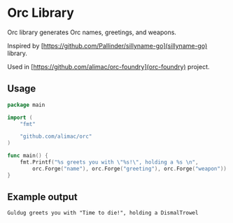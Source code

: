 # Orc Library

Orc library generates Orc names, greetings, and weapons.

Inspired by [https://github.com/Pallinder/sillyname-go](sillyname-go) library.

Used in [https://github.com/alimac/orc-foundry](orc-foundry) project.

## Usage

``` go
package main

import (
	"fmt"

	"github.com/alimac/orc"
)

func main() {
	fmt.Printf("%s greets you with \"%s!\", holding a %s \n",
		orc.Forge("name"), orc.Forge("greeting"), orc.Forge("weapon"))
}
```

## Example output

```
Guldug greets you with "Time to die!", holding a DismalTrowel
```
